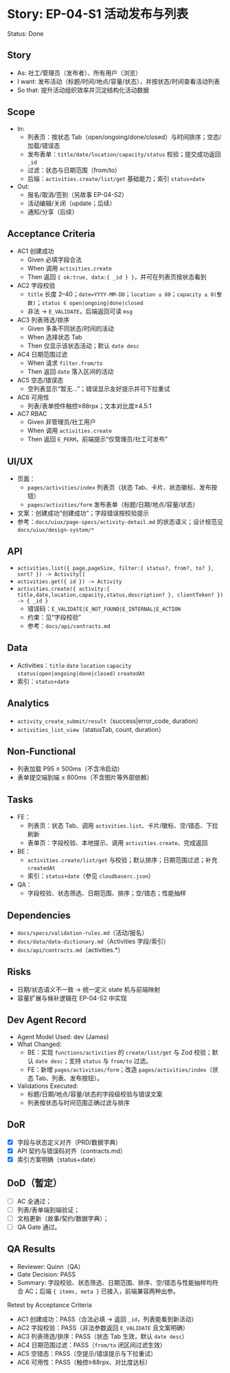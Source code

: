 # Story: EP-04-S1 活动发布与列表
Status: Done

## Story
- As: 社工/管理员（发布者）、所有用户（浏览）
- I want: 发布活动（标题/时间/地点/容量/状态），并按状态/时间查看活动列表
- So that: 提升活动组织效率并沉淀结构化活动数据

## Scope
- In:
  - 列表页：按状态 Tab（open/ongoing/done/closed）与时间排序；空态/加载/错误态
  - 发布表单：`title/date/location/capacity/status` 校验；提交成功返回 `_id`
  - 过滤：状态与日期范围（from/to）
  - 后端：`activities.create/list/get` 基础能力；索引 `status+date`
- Out:
  - 报名/取消/签到（另故事 EP-04-S2）
  - 活动编辑/关闭（update；后续）
  - 通知/分享（后续）

## Acceptance Criteria
- AC1 创建成功
  - Given 必填字段合法
  - When 调用 `activities.create`
  - Then 返回 `{ ok:true, data:{ _id } }`，并可在列表页按状态看到
- AC2 字段校验
  - `title` 长度 2–40；`date=YYYY-MM-DD`；`location ≤ 80`；`capacity ≥ 0(整数)`；`status ∈ open|ongoing|done|closed`
  - 非法 → `E_VALIDATE`，后端返回可读 `msg`
- AC3 列表筛选/排序
  - Given 多条不同状态/时间的活动
  - When 选择状态 Tab
  - Then 仅显示该状态活动；默认 `date desc`
- AC4 日期范围过滤
  - When 请求 `filter.from/to`
  - Then 返回 `date` 落入区间的活动
- AC5 空态/错误态
  - 空列表显示“暂无…”；错误显示友好提示并可下拉重试
- AC6 可用性
  - 列表/表单控件触控≥88rpx；文本对比度≥4.5:1
 - AC7 RBAC
   - Given 非管理员/社工用户
   - When 调用 `activities.create`
   - Then 返回 `E_PERM`，前端提示“仅管理员/社工可发布”

## UI/UX
- 页面：
  - `pages/activities/index` 列表页（状态 Tab、卡片、状态徽标、发布按钮）
  - `pages/activities/form` 发布表单（标题/日期/地点/容量/状态）
- 文案：创建成功“创建成功”；字段错误按校验提示
- 参考：`docs/uiux/page-specs/activity-detail.md` 的状态语义；设计规范见 `docs/uiux/design-system/*`

## API
- `activities.list({ page,pageSize, filter:{ status?, from?, to? }, sort? }) -> Activity[]`
- `activities.get({ id }) -> Activity`
- `activities.create({ activity:{ title,date,location,capacity,status,description? }, clientToken? }) -> { _id }`
  - 错误码：`E_VALIDATE|E_NOT_FOUND|E_INTERNAL|E_ACTION`
  - 约束：见“字段校验”
  - 参考：`docs/api/contracts.md`

## Data
- Activities：`title` `date` `location` `capacity` `status(open|ongoing|done|closed)` `createdAt`
- 索引：`status+date`

## Analytics
- `activity_create_submit/result`（success|error_code, duration）
- `activities_list_view`（statusTab, count, duration）

## Non-Functional
- 列表加载 P95 ≤ 500ms（不含冷启动）
- 表单提交端到端 ≤ 800ms（不含图片等外部依赖）

## Tasks
- FE：
  - 列表页：状态 Tab、调用 `activities.list`、卡片/徽标、空/错态、下拉刷新
  - 表单页：字段校验、本地提示、调用 `activities.create`、完成返回
- BE：
  - `activities.create/list/get` 与校验；默认排序；日期范围过滤；补充 `createdAt`
  - 索引：`status+date`（参见 `cloudbaserc.json`）
- QA：
  - 字段校验、状态筛选、日期范围、排序；空/错态；性能抽样

## Dependencies
- `docs/specs/validation-rules.md`（活动/报名）
- `docs/data/data-dictionary.md`（Activities 字段/索引）
- `docs/api/contracts.md`（activities.*）

## Risks
- 日期/状态语义不一致 → 统一定义 state 机与前端映射
- 容量扩展与候补逻辑在 EP-04-S2 中实现

## Dev Agent Record
- Agent Model Used: dev (James)
- What Changed:
  - BE：实现 `functions/activities` 的 `create/list/get` 与 Zod 校验；默认 `date desc`；支持 `status` 与 `from/to` 过滤。
  - FE：新增 `pages/activities/form`；改造 `pages/activities/index`（状态 Tab、列表、发布按钮）。
- Validations Executed:
  - 标题/日期/地点/容量/状态的字段级校验与错误文案
  - 列表按状态与时间范围正确过滤与排序

## DoR
- [x] 字段与状态定义对齐（PRD/数据字典）
- [x] API 契约与错误码对齐（contracts.md）
- [x] 索引方案明确（status+date）

## DoD（暂定）
- [ ] AC 全通过；
- [ ] 列表/表单端到端验证；
- [ ] 文档更新（故事/契约/数据字典）；
- [ ] QA Gate 通过。

## QA Results
- Reviewer: Quinn（QA）
- Gate Decision: PASS
- Summary: 字段校验、状态筛选、日期范围、排序、空/错态与性能抽样均符合 AC；后端 `{ items, meta }` 已接入，前端兼容两种出参。

Retest by Acceptance Criteria
- AC1 创建成功：PASS（合法必填 → 返回 `_id`，列表能看到新活动）
- AC2 字段校验：PASS（非法参数返回 `E_VALIDATE` 且文案明确）
- AC3 列表筛选/排序：PASS（状态 Tab 生效，默认 `date desc`）
- AC4 日期范围过滤：PASS（`from/to` 闭区间过滤生效）
- AC5 空错态：PASS（空提示/错误提示与下拉重试）
- AC6 可用性：PASS（触控≥88rpx、对比度达标）

